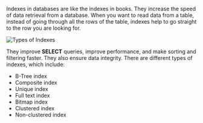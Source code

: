 Indexes in databases are like the indexes in books. They increase the speed of data retrieval from a database. When you want to read data from a table, instead of going through all the rows of the table, indexes help to go straight to the row you are looking for. 

![Types of Indexes](https://assets.roadmap.sh/guest/types-of-indexes-ntfsk.png)

They improve **SELECT** queries, improve performance, and make sorting and filtering faster. They also ensure data integrity. There are different types of indexes, which include:

- B-Tree index
- Composite index
- Unique index
- Full text index
- Bitmap index
- Clustered index
- Non-clustered index 